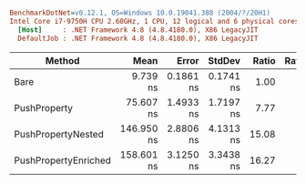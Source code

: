 ``` ini

BenchmarkDotNet=v0.12.1, OS=Windows 10.0.19041.388 (2004/?/20H1)
Intel Core i7-9750H CPU 2.60GHz, 1 CPU, 12 logical and 6 physical cores
  [Host]     : .NET Framework 4.8 (4.8.4180.0), X86 LegacyJIT
  DefaultJob : .NET Framework 4.8 (4.8.4180.0), X86 LegacyJIT


```
|               Method |       Mean |     Error |    StdDev | Ratio | RatioSD |
|--------------------- |-----------:|----------:|----------:|------:|--------:|
|                 Bare |   9.739 ns | 0.1861 ns | 0.1741 ns |  1.00 |    0.00 |
|         PushProperty |  75.607 ns | 1.4933 ns | 1.7197 ns |  7.77 |    0.26 |
|   PushPropertyNested | 146.950 ns | 2.8806 ns | 4.1313 ns | 15.08 |    0.47 |
| PushPropertyEnriched | 158.601 ns | 3.1250 ns | 3.3438 ns | 16.27 |    0.47 |
